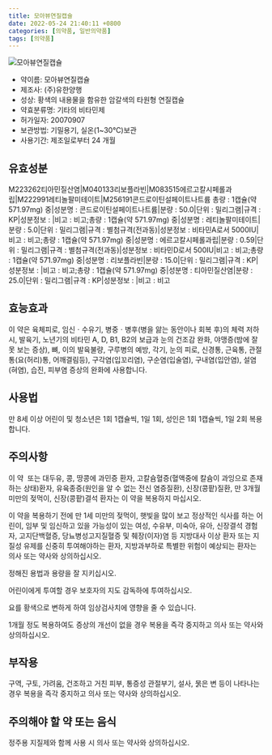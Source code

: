 ```yaml
---
title: 모아뷰연질캡슐
date: 2022-05-24 21:40:11 +0800
categories: [의약품, 일반의약품]
tags: [의약품]
---
```

![모아뷰연질캡슐](https://nedrug.mfds.go.kr/pbp/cmn/itemImageDownload/147427795990100177)

- 약이름: 모아뷰연질캡슐
- 제조사: (주)유한양행
- 성상: 황색의 내용물을 함유한 암갈색의 타원형 연질캡슐
- 약효분류명: 기타의 비타민제
- 허가일자: 20070907
- 보관방법: 기밀용기, 실온(1~30℃)보관
- 사용기간: 제조일로부터 24 개월
## 유효성분
M223262티아민질산염|M040133리보플라빈|M083515에르고칼시페롤과립|M222991레티놀팔미테이트|M256191콘드로이틴설페이트나트륨
총량 : 1캡슐(약 571.97mg) 중|성분명 : 콘드로이틴설페이트나트륨|분량 : 50.0|단위 : 밀리그램|규격 : KP|성분정보 : |비고 : 비고;총량 : 1캡슐(약 571.97mg) 중|성분명 : 레티놀팔미테이트|분량 : 5.0|단위 : 밀리그램|규격 : 별첨규격(전과동)|성분정보 : 비타민A로서 5000IU|비고 : 비고;총량 : 1캡슐(약 571.97mg) 중|성분명 : 에르고칼시페롤과립|분량 : 0.59|단위 : 밀리그램|규격 : 별첨규격(전과동)|성분정보 : 비타민D로서 500IU|비고 : 비고;총량 : 1캡슐(약 571.97mg) 중|성분명 : 리보플라빈|분량 : 15.0|단위 : 밀리그램|규격 : KP|성분정보 : |비고 : 비고;총량 : 1캡슐(약 571.97mg) 중|성분명 : 티아민질산염|분량 : 25.0|단위 : 밀리그램|규격 : KP|성분정보 : |비고 : 비고
## 효능효과
이 약은 육체피로, 임신ㆍ수유기, 병중ㆍ병후(병을 앓는 동안이나 회복 후)의 체력 저하 시, 발육기, 노년기의 비타민 A, D, B1, B2의 보급과 눈의 건조감 완화, 야맹증(밤에 잘 못 보는 증상), 뼈, 이의 발육불량, 구루병의 예방, 각기, 눈의 피로, 신경통, 근육통, 관절통(요(허리)통, 어깨결림등), 구각염(입꼬리염), 구순염(입술염), 구내염(입안염), 설염(혀염), 습진, 피부염 증상의 완화에 사용합니다.

## 사용법
만 8세 이상 어린이 및 청소년은 1회 1캡슐씩, 1일 1회, 성인은 1회 1캡슐씩, 1일 2회 복용합니다.

## 주의사항
이 약  또는 대두유, 콩, 땅콩에 과민증 환자, 고칼슘혈증(혈액중에 칼슘이 과잉으로 존재하는 상태)환자, 유육종증(원인을 알 수 없는 전신 염증질환), 신장(콩팥)질환, 만 3개월 미만의 젖먹이, 신장(콩팥)결석 환자는 이 약을 복용하지 마십시오.

이 약을 복용하기 전에 만 1세 미만의 젖먹이, 햇빛을 많이 보고 정상적인 식사를 하는 어린이, 임부 및 임신하고 있을 가능성이 있는 여성, 수유부, 미숙아, 유아, 신장결석 경험자, 고지단백혈증, 당뇨병성고지질혈증 및 췌장(이자)염 등 지방대사 이상 환자 또는 지질성 유제를 신중히 투여해야하는 환자, 지방과부하로 특별한 위험이 예상되는 환자는 의사 또는 약사와 상의하십시오.

정해진 용법과 용량을 잘 지키십시오.

어린이에게 투여할 경우 보호자의 지도 감독하에 투여하십시오.

요를 황색으로 변하게 하여 임상검사치에 영향을 줄 수 있습니다.

1개월 정도 복용하여도 증상의 개선이 없을 경우 복용을 즉각 중지하고 의사 또는 약사와 상의하십시오.

## 부작용
구역, 구토, 가려움, 건조하고 거친 피부, 통증성 관절부기, 설사, 묽은 변 등이 나타나는 경우 복용을 즉각 중지하고 의사 또는 약사와 상의하십시오.

## 주의해야 할 약 또는 음식
정주용 지질제와 함께 사용 시 의사 또는 약사와 상의하십시오.


